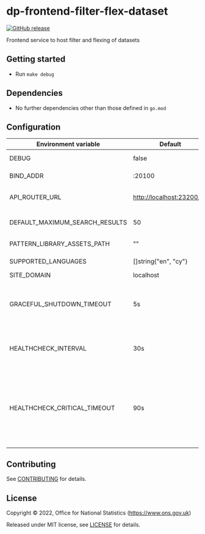 # dp-frontend-filter-flex-dataset

[![GitHub release](https://img.shields.io/github/release/ONSdigital/dp-frontend-filter-flex-dataset.svg)](https://github.com/ONSdigital/dp-frontend-filter-flex-dataset/releases)

Frontend service to host filter and flexing of datasets

## Getting started

- Run `make debug`

## Dependencies

- No further dependencies other than those defined in `go.mod`

## Configuration

| Environment variable           | Default                     | Description                                                                                                        |
| ------------------------------ | --------------------------- | ------------------------------------------------------------------------------------------------------------------ |
| DEBUG                          | false                       | Enable debug mode                                                                                                  |
| BIND_ADDR                      | :20100                      | The host and port to bind to                                                                                       |
| API_ROUTER_URL                 | <http://localhost:23200/v1> | The URL of the [dp-api-router](https://github.com/ONSdigital/dp-api-router)                                        |
| DEFAULT_MAXIMUM_SEARCH_RESULTS | 50                          | Maximum paginated search results                                                                                   |
| PATTERN_LIBRARY_ASSETS_PATH    | ""                          | Pattern library location                                                                                           |
| SUPPORTED_LANGUAGES            | []string{"en", "cy"}        | Supported languages                                                                                                |
| SITE_DOMAIN                    | localhost                   |
| GRACEFUL_SHUTDOWN_TIMEOUT      | 5s                          | The graceful shutdown timeout in seconds (`time.Duration` format)                                                  |
| HEALTHCHECK_INTERVAL           | 30s                         | Time between self-healthchecks (`time.Duration` format)                                                            |
| HEALTHCHECK_CRITICAL_TIMEOUT   | 90s                         | Time to wait until an unhealthy dependent propagates its state to make this app unhealthy (`time.Duration` format) |

## Contributing

See [CONTRIBUTING](CONTRIBUTING.md) for details.

## License

Copyright © 2022, Office for National Statistics (<https://www.ons.gov.uk>)

Released under MIT license, see [LICENSE](LICENSE.md) for details.
